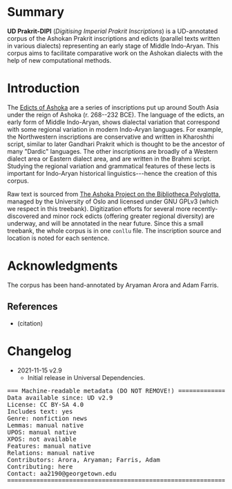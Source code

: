 # Summary

**UD Prakrit-DIPI** (*Digitising Imperial Prakrit Inscriptions*) is a UD-annotated corpus of the Ashokan Prakrit inscriptions and edicts (parallel texts written in various dialects) representing an early stage of Middle Indo-Aryan. This corpus aims to facilitate comparative work on the Ashokan dialects with the help of new computational methods.

# Introduction

The [Edicts of Ashoka](https://en.wikipedia.org/wiki/Edicts_of_Ashoka) are a series of inscriptions put up around South Asia under the reign of Ashoka (r. 268--232 BCE). The language of the edicts, an early form of Middle Indo-Aryan, shows dialectal variation that correspond with some regional variation in modern Indo-Aryan languages. For example, the Northwestern inscriptions are conservative and written in Kharoshthi script, similar to later Gandhari Prakrit which is thought to be the ancestor of many "Dardic" languages. The other inscriptions are broadly of a Western dialect area or Eastern dialect area, and are written in the Brahmi script. Studying the regional variation and grammatical features of these lects is important for Indo-Aryan historical linguistics---hence the creation of this corpus.

Raw text is sourced from [The Ashoka Project on the Bibliotheca Polyglotta](https://www2.hf.uio.no/polyglotta/index.php?page=library&bid=14), managed by the University of Oslo and licensed under GNU GPLv3 (which we respect in this treebank). Digitization efforts for several more recently-discovered and minor rock edicts (offering greater regional diversity) are underway, and will be annotated in the near future. Since this a small treebank, the whole corpus is in one `conllu` file. The inscription source and location is noted for each sentence.

# Acknowledgments

The corpus has been hand-annotated by Aryaman Arora and Adam Farris.

## References

* (citation)

# Changelog

* 2021-11-15 v2.9
  * Initial release in Universal Dependencies.

<pre>
=== Machine-readable metadata (DO NOT REMOVE!) ================================
Data available since: UD v2.9
License: CC BY-SA 4.0
Includes text: yes
Genre: nonfiction news
Lemmas: manual native
UPOS: manual native
XPOS: not available
Features: manual native
Relations: manual native
Contributors: Arora, Aryaman; Farris, Adam
Contributing: here
Contact: aa2190@georgetown.edu
===============================================================================
</pre>
